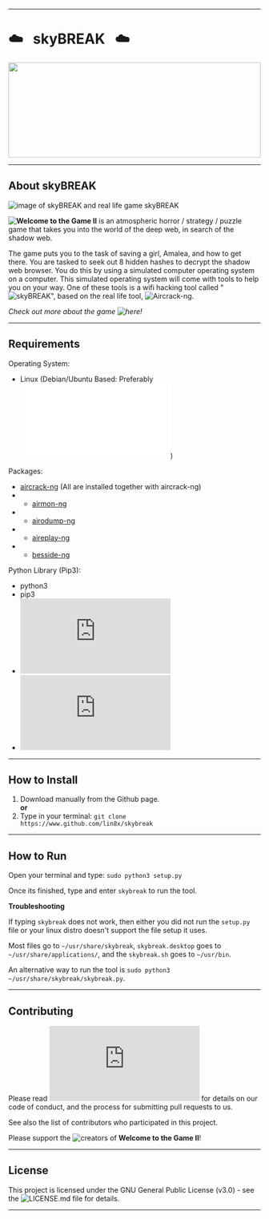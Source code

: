 ------------------------------------------------------------------------

# :cloud: &nbsp; skyBREAK &nbsp; :cloud:
<img src="https://steamuserimages-a.akamaihd.net/ugc/941708627458956135/42128EC5889AF5B6132F75AC33DF2991C55A8DCB/" width="100%" height="190">

------------------------------------------------------------------------

## About skyBREAK

![image of skyBREAK and real life game skyBREAK](http://i66.tinypic.com/2im81gn.jpg)

**![Welcome to the Game II](https://store.steampowered.com/app/720250/Welcome_to_the_Game_II/)** is an atmospheric horror / strategy / puzzle game that takes you into the world of the deep web, in search of the shadow web. 

The game puts you to the task of saving a girl, Amalea, and how to get there. You are tasked to seek out 8 hidden hashes to decrypt the shadow web browser. You do this by using a simulated computer operating system on a computer. This simulated operating system will come with tools to help you on your way. One of these tools is a wifi hacking tool called "![skyBREAK](https://welcometothegame.fandom.com/wiki/SkyBREAK)", based on the real life tool, ![Aircrack-ng](https://www.aircrack-ng.org/).

*Check out more about the game ![here](https://store.steampowered.com/app/720250/Welcome_to_the_Game_II/)!*

------------------------------------------------------------------------

## Requirements

Operating System:
* Linux (Debian/Ubuntu Based: Preferably ![Kali Linux](www.kali.org))

Packages:
* [aircrack-ng](https://www.aircrack-ng.org/doku.php?id=downloads) (All are installed together with aircrack-ng)
* - [airmon-ng](https://www.aircrack-ng.org/doku.php?id=airmon-ng)
* - [airodump-ng](https://www.aircrack-ng.org/doku.php?id=airodump-ng)
* - [aireplay-ng](https://www.aircrack-ng.org/doku.php?id=aireplay-ng)
* - [besside-ng](https://www.aircrack-ng.org/doku.php?id=besside-ng)

Python Library (Pip3):
* python3
* pip3
* ![os](https://docs.python.org/3/library/os.html)
* ![time](https://docs.python.org/3/library/time.html)

------------------------------------------------------------------------

## How to Install

1. Download manually from the Github page.
<br> **or**
2. Type in your terminal:
`git clone https://www.github.com/lin8x/skybreak`

------------------------------------------------------------------------

## How to Run

Open your terminal and type:
`sudo python3 setup.py`

Once its finished, type and enter `skybreak` to run the tool.

**Troubleshooting**

If typing `skybreak` does not work, then either you did not run the `setup.py` file or your linux distro doesn't support the file setup it uses.

Most files go to `~/usr/share/skybreak`, `skybreak.desktop` goes to `~/usr/share/applications/`, and the `skybreak.sh` goes to `~/usr/bin`.

An alternative way to run the tool is `sudo python3 ~/usr/share/skybreak/skybreak.py`.

------------------------------------------------------------------------

## Contributing

Please read ![CONTRIBUTING.md](https://github.com/Lin8x/skyBREAK/blob/master/CONTRIBUTING.md) for details on our code of conduct, and the process for submitting pull requests to us.

See also the list of contributors who participated in this project.

Please support the ![creators](http://www.reflectstudios.com/) of **Welcome to the Game II**!

------------------------------------------------------------------------

## License

This project is licensed under the GNU General Public License (v3.0) - see the ![LICENSE.md](https://github.com/Lin8x/skyBREAK/blob/master/LICENSE) file for details.

------------------------------------------------------------------------
